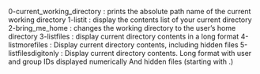 0-current_working_directory : prints the absolute path name of the current working directory
1-listit : display the contents list of your current directory
2-bring_me_home : changes the working directory to the user’s home directory 
3-listfiles : display current directory contents in a long format
4-listmorefiles : Display current directory contents, including hidden files 
5-listfilesdigitonly : 	Display current directory contents.
			Long format
			with user and group IDs displayed numerically
			And hidden files (starting with .)

